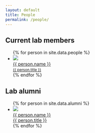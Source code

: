 ```yaml
---
layout: default
title: People
permalink: /people/
---
```

<h2>Current lab members</h2>
<ul class="people">
{% for person in site.data.people %}
  <li>
    <a href="{{ person.url }}">
      <img src="{{ person.image }}"><br>
      {{ person.name }}<br>
      <small>{{ person.title }}</small>
    </a>
  </li>
{% endfor %}
</ul>

<h2>Lab alumni</h2>
<ul class="people">
{% for person in site.data.alumni %}
  <li>
    <a href="{{ person.url }}">
      <img src="{{ person.image }}"><br>
      {{ person.name }}<br>
      {{ person.title }}
    </a>
  </li>
{% endfor %}
</ul>